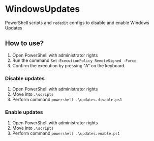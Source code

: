 # WindowsUpdates

PowerShell scripts and `rededit` configs to disable and enable Windows Updates

## How to use?

1. Open PowerShell with administrator rights
2. Run the command `Set-ExecutionPolicy RemoteSigned -Force`
3. Confirm the execution by pressing "A" on the keyboard.

### Disable updates

1. Open PowerShell with administrator rights
2. Move into `.\scripts`
3. Perform command `powershell .\updates.disable.ps1`

### Enable updates

1. Open PowerShell with administrator rights
2. Move into `.\scripts`
3. Perform command `powershell .\updates.enable.ps1`